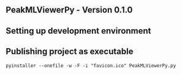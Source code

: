 ## PeakMLViewerPy - Version 0.1.0

## Setting up development environment


## Publishing project as executable

```
pyinstaller --onefile -w -F -i "favicon.ico" PeakMLViewerPy.py
```

